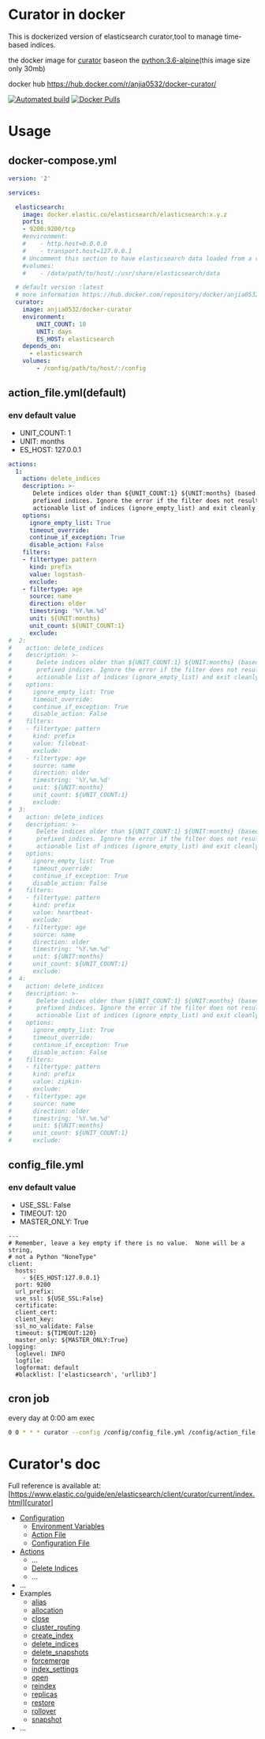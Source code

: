 
# Curator in docker

This is dockerized version of elasticsearch curator,tool to manage time-based indices.

the docker image for [curator][] baseon the [python:3.6-alpine][](this image size only 30mb)

docker hub  https://hub.docker.com/r/anjia0532/docker-curator/ 

[![Automated build](https://img.shields.io/docker/automated/anjia0532/docker-curator.svg)](https://hub.docker.com/r/anjia0532/docker-curator/) [![Docker Pulls](https://img.shields.io/docker/pulls/anjia0532/docker-curator.svg)](https://hub.docker.com/v2/repositories/anjia0532/docker-curator/)
# Usage

## docker-compose.yml

```yaml
version: '2'

services:

  elasticsearch:
    image: docker.elastic.co/elasticsearch/elasticsearch:x.y.z
    ports:
    - 9200:9200/tcp
    #environment:
    #    - http.host=0.0.0.0
    #    - transport.host=127.0.0.1
    # Uncomment this section to have elasticsearch data loaded from a volume
    #volumes:
    #    - /data/path/to/host/:/usr/share/elasticsearch/data

  # default version :latest 
  # more information https://hub.docker.com/repository/docker/anjia0532/docker-curator/tags?page=1&ordering=last_updated
  curator:
    image: anjia0532/docker-curator
    environment:
        UNIT_COUNT: 10
        UNIT: days
        ES_HOST: elasticsearch
    depends_on:
      - elasticsearch
    volumes:
        - /config/path/to/host/:/config
```

## action_file.yml(default)

### env default value
- UNIT_COUNT: 1
- UNIT: months
- ES_HOST: 127.0.0.1

```yaml
actions:
  1:
    action: delete_indices
    description: >-
       Delete indices older than ${UNIT_COUNT:1} ${UNIT:months} (based on index name), for logstash-
       prefixed indices. Ignore the error if the filter does not result in an
       actionable list of indices (ignore_empty_list) and exit cleanly.
    options:
      ignore_empty_list: True
      timeout_override:
      continue_if_exception: True
      disable_action: False
    filters:
    - filtertype: pattern
      kind: prefix
      value: logstash-
      exclude:
    - filtertype: age
      source: name
      direction: older
      timestring: '%Y.%m.%d'
      unit: ${UNIT:months}
      unit_count: ${UNIT_COUNT:1}
      exclude:
#  2:
#    action: delete_indices
#    description: >-
#       Delete indices older than ${UNIT_COUNT:1} ${UNIT:months} (based on index name), for filebeat-
#       prefixed indices. Ignore the error if the filter does not result in an
#       actionable list of indices (ignore_empty_list) and exit cleanly.
#    options:
#      ignore_empty_list: True
#      timeout_override:
#      continue_if_exception: True
#      disable_action: False
#    filters:
#    - filtertype: pattern
#      kind: prefix
#      value: filebeat-
#      exclude:
#    - filtertype: age
#      source: name
#      direction: older
#      timestring: '%Y.%m.%d'
#      unit: ${UNIT:months}
#      unit_count: ${UNIT_COUNT:1}
#      exclude:
#  3:
#    action: delete_indices
#    description: >-
#       Delete indices older than ${UNIT_COUNT:1} ${UNIT:months} (based on index name), for heartbeat-
#       prefixed indices. Ignore the error if the filter does not result in an
#       actionable list of indices (ignore_empty_list) and exit cleanly.
#    options:
#      ignore_empty_list: True
#      timeout_override:
#      continue_if_exception: True
#      disable_action: False
#    filters:
#    - filtertype: pattern
#      kind: prefix
#      value: heartbeat-
#      exclude:
#    - filtertype: age
#      source: name
#      direction: older
#      timestring: '%Y.%m.%d'
#      unit: ${UNIT:months}
#      unit_count: ${UNIT_COUNT:1}
#      exclude:
#  4:
#    action: delete_indices
#    description: >-
#       Delete indices older than ${UNIT_COUNT:1} ${UNIT:months} (based on index name), for heartbeat-
#       prefixed indices. Ignore the error if the filter does not result in an
#       actionable list of indices (ignore_empty_list) and exit cleanly.
#    options:
#      ignore_empty_list: True
#      timeout_override:
#      continue_if_exception: True
#      disable_action: False
#    filters:
#    - filtertype: pattern
#      kind: prefix
#      value: zipkin-
#      exclude:
#    - filtertype: age
#      source: name
#      direction: older
#      timestring: '%Y.%m.%d'
#      unit: ${UNIT:months}
#      unit_count: ${UNIT_COUNT:1}
#      exclude:
```

## config_file.yml
### env default value
- USE_SSL: False
- TIMEOUT: 120
- MASTER_ONLY: True

```
---
# Remember, leave a key empty if there is no value.  None will be a string,
# not a Python "NoneType"
client:
  hosts:
    - ${ES_HOST:127.0.0.1}
  port: 9200
  url_prefix:
  use_ssl: ${USE_SSL:False}
  certificate:
  client_cert:
  client_key:
  ssl_no_validate: False
  timeout: ${TIMEOUT:120}
  master_only: ${MASTER_ONLY:True}
logging:
  loglevel: INFO
  logfile:
  logformat: default
  #blacklist: ['elasticsearch', 'urllib3']
```

## cron job

every day at 0:00 am exec

```bash
0 0 * * * curator --config /config/config_file.yml /config/action_file.yml
```

# Curator's doc

Full reference is available at: [https://www.elastic.co/guide/en/elasticsearch/client/curator/current/index.html][curator]

- [Configuration][]
    + [Environment Variables][linkEnvironmentVariables]
    + [Action File][linkActionFile]
    + [Configuration File][linkConfigurationFile]
- [Actions][]
    + ...
    + [Delete Indices][linkDeleteIndices]
    + ...
- ...
- Examples
    + [alias][]
    + [allocation][]
    + [close][]
    + [cluster_routing][]
    + [create_index][]
    + [delete_indices][]
    + [delete_snapshots][]
    + [forcemerge][]
    + [index_settings][]
    + [open][]
    + [reindex][]
    + [replicas][]
    + [restore][]
    + [rollover][]
    + [snapshot][]
- ...

[python:3.6-alpine]: https://hub.docker.com/r/library/python/tags/3.6-alpine/
[curator]: https://www.elastic.co/guide/en/elasticsearch/client/curator/current/index.html
[Configuration]: https://www.elastic.co/guide/en/elasticsearch/client/curator/current/configuration.html
[linkEnvironmentVariables]: https://www.elastic.co/guide/en/elasticsearch/client/curator/current/envvars.html
[linkActionFile]: https://www.elastic.co/guide/en/elasticsearch/client/curator/current/actionfile.html
[linkConfigurationFile]: https://www.elastic.co/guide/en/elasticsearch/client/curator/current/configfile.html
[Actions]: https://www.elastic.co/guide/en/elasticsearch/client/curator/current/actions.html
[linkDeleteIndices]: https://www.elastic.co/guide/en/elasticsearch/client/curator/current/delete_indices.html
[alias]: https://www.elastic.co/guide/en/elasticsearch/client/curator/current/ex_alias.html
[allocation]: https://www.elastic.co/guide/en/elasticsearch/client/curator/current/ex_allocation.html
[close]: https://www.elastic.co/guide/en/elasticsearch/client/curator/current/ex_close.html
[cluster_routing]: https://www.elastic.co/guide/en/elasticsearch/client/curator/current/ex_cluster_routing.html
[create_index]: https://www.elastic.co/guide/en/elasticsearch/client/curator/current/ex_create_index.html
[delete_indices]: https://www.elastic.co/guide/en/elasticsearch/client/curator/current/ex_delete_indices.html
[delete_snapshots]: https://www.elastic.co/guide/en/elasticsearch/client/curator/current/ex_delete_snapshots.html
[forcemerge]: https://www.elastic.co/guide/en/elasticsearch/client/curator/current/ex_forcemerge.html
[index_settings]: https://www.elastic.co/guide/en/elasticsearch/client/curator/current/ex_index_settings.html
[open]: https://www.elastic.co/guide/en/elasticsearch/client/curator/current/ex_open.html
[reindex]: https://www.elastic.co/guide/en/elasticsearch/client/curator/current/ex_reindex.html
[replicas]: https://www.elastic.co/guide/en/elasticsearch/client/curator/current/ex_replicas.html
[restore]: https://www.elastic.co/guide/en/elasticsearch/client/curator/current/ex_restore.html
[rollover]: https://www.elastic.co/guide/en/elasticsearch/client/curator/current/ex_rollover.html
[snapshot]: https://www.elastic.co/guide/en/elasticsearch/client/curator/current/ex_snapshot.html
